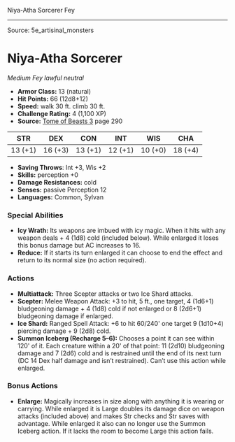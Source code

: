 <MonsterName/>Niya-Atha Sorcerer</MonsterName>
<CreatureType/>Fey</CreatureType>



---

Source: 5e_artisinal_monsters

# Niya-Atha Sorcerer

*Medium* *Fey* *lawful neutral*

- **Armor Class:** 13 (natural)
- **Hit Points:** 66 (12d8+12)
- **Speed:** walk 30 ft. climb 30 ft.
- **Challenge Rating:** 4 (1,100 XP)
- **Source:** [Tome of Beasts 3](https://koboldpress.com/kpstore/product/tome-of-beasts-3-for-5th-edition/) page 290

| STR | DEX | CON | INT | WIS | CHA |
| --- | --- | --- | --- | --- | --- |
| 13 (+1) | 16 (+3) | 13 (+1) | 12 (+1) | 10 (+0) | 18 (+4) |

- **Saving Throws**: Int +3, Wis +2
- **Skills:** perception +0
- **Damage Resistances:** cold
- **Senses:** passive Perception 12
- **Languages:** Common, Sylvan

### Special Abilities

- **Icy Wrath:** Its weapons are imbued with icy magic. When it hits with any weapon deals + 4 (1d8) cold (included below). While enlarged it loses this bonus damage but AC increases to 16.
- **Reduce:** If it starts its turn enlarged it can choose to end the effect and return to its normal size (no action required).

### Actions

- **Multiattack:** Three Scepter attacks or two Ice Shard attacks.
- **Scepter:** Melee Weapon Attack: +3 to hit, 5 ft., one target, 4 (1d6+1) bludgeoning damage + 4 (1d8) cold if not enlarged or 8 (2d6+1) bludgeoning damage if enlarged.
- **Ice Shard:** Ranged Spell Attack: +6 to hit 60/240' one target 9 (1d10+4) piercing damage + 9 (2d8) cold.
- **Summon Iceberg (Recharge 5–6):** Chooses a point it can see within 120' of it. Each creature within a 20' of that point: 11 (2d10) bludgeoning damage and 7 (2d6) cold and is restrained until the end of its next turn (DC 14 Dex half damage and isn’t restrained). Can’t use this action while enlarged.

### Bonus Actions

- **Enlarge:** Magically increases in size along with anything it is wearing or carrying. While enlarged it is Large doubles its damage dice on weapon attacks (included above) and makes Str checks and Str saves with advantage. While enlarged it also can no longer use the Summon Iceberg action. If it lacks the room to become Large this action fails.




